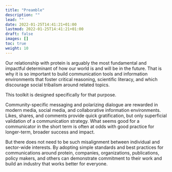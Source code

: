 ```yaml
---
title: "Preamble"
description: ""
lead: ""
date: 2022-01-25T14:41:21+01:00
lastmod: 2022-01-25T14:41:21+01:00
draft: false
images: []
toc: true
weight: 10
---
```


Our relationship with protein is arguably the most fundamental and impactful determinant of how our world is and will be in the future. That is why it is so important to build communication tools and information environments that foster critical reasoning, scientific literacy, and which discourage social tribalism around related topics.

This toolkit is designed specifically for that purpose.

Community-specific messaging and polarizing dialogue are rewarded in modern media, social media, and collaborative information environments. Likes, shares, and comments provide quick gratification, but only superficial validation of a communication strategy. What seems good for a communicator in the short term is often at odds with good practice for longer-term, broader success and impact.

But there does not need to be such misalignment between individual and sector-wide interests. By adopting simple standards and best practices for communications around protein, companies, organizations, publications, policy makers, and others can demonstrate commitment to their work and build an industry that works better for everyone.